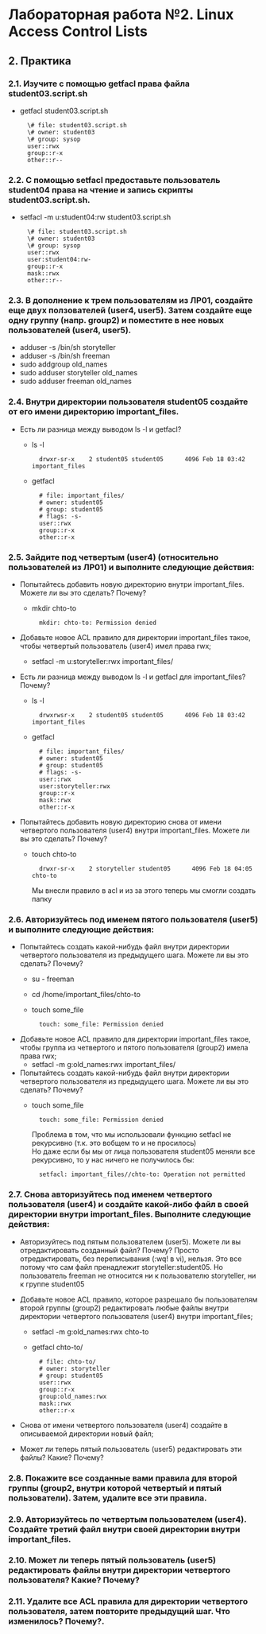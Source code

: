 # Лабораторная работа №2. Linux Access Control Lists

## 2. Практика

### 2.1. Изучите с помощью getfacl права файла student03.script.sh
* getfacl student03.script.sh  

        \# file: student03.script.sh  
        \# owner: student03  
        \# group: sysop  
        user::rwx  
        group::r-x  
        other::r--  

### 2.2. С помощью setfacl предоставьте пользователь student04 права на чтение и запись скрипты student03.script.sh.
* setfacl -m u:student04:rw student03.script.sh  

        \# file: student03.script.sh  
        \# owner: student03  
        \# group: sysop  
        user::rwx  
        user:student04:rw-  
        group::r-x  
        mask::rwx  
        other::r--

### 2.3. В дополнение к трем пользователям из ЛР01, создайте еще двух ползователей (user4, user5). Затем создайте еще одну группу (напр. group2) и поместите в нее новых пользователей (user4, user5).
* adduser -s /bin/sh storyteller
* adduser -s /bin/sh freeman 
* sudo addgroup old_names 
* sudo adduser storyteller old_names
* sudo adduser freeman old_names

### 2.4. Внутри директории пользователя student05 создайте от его имени директорию important_files.
* Есть ли разница между выводом ls -l и getfacl?
    * ls -l

            drwxr-sr-x    2 student05 student05      4096 Feb 18 03:42 important_files

    * getfacl

            # file: important_files/
            # owner: student05
            # group: student05
            # flags: -s-
            user::rwx
            group::r-x
            other::r-x

### 2.5. Зайдите под четвертым (user4) (относительно пользователей из ЛР01) и выполните следующие действия:
* Попытайтесь добавить новую директорию внутри important_files. Можете ли вы это сделать? Почему?
    * mkdir chto-to

            mkdir: chto-to: Permission denied
* Добавьте новое ACL правило для директории important_files такое, чтобы четвертый пользователь (user4) имел права rwx;
    * setfacl -m u:storyteller:rwx important_files/

* Есть ли разница между выводом ls -l и getfacl для important_files? Почему?
    * ls -l

            drwxrwsr-x    2 student05 student05      4096 Feb 18 03:42 important_files
    * getfacl

            # file: important_files/
            # owner: student05
            # group: student05
            # flags: -s-
            user::rwx
            user:storyteller:rwx
            group::r-x
            mask::rwx
            other::r-x

* Попытайтесь добавить новую директорию снова от имени четвертого пользователя (user4) внутри important_files. Можете ли вы это сделать? Почему?
    * touch chto-to

            drwxr-sr-x    2 storyteller student05      4096 Feb 18 04:05 chto-to

        Мы внесли правило в acl и из за этого теперь мы смогли создать папку

### 2.6. Авторизуйтесь под именем пятого пользователя (user5) и выполните следующие действия:
* Попытайтесь создать какой-нибудь файл внутри директории четвертого пользователя из предыдущего шага. Можете ли вы это сделать? Почему?
    * su - freeman
    * cd /home/important_files/chto-to
    * touch some_file

            touch: some_file: Permission denied



* Добавьте новое ACL правило для директории important_files такое, чтобы группа из четвертого и пятого пользователя (group2) имела права rwx;
    * setfacl -m g:old_names:rwx important_files/ 
* Попытайтесь создать какой-нибудь файл внутри директории четвертого пользователя из предыдущего шага. Можете ли вы это сделать? Почему?
    * touch some_file
    
            touch: some_file: Permission denied
        Проблема в том, что мы использовали функцию setfacl не рекурсивно (т.к. это вобщем то и не просилось)  
        Но даже если бы мы от лица пользователя student05 меняли все рекурсивно, то у нас ничего не получилось бы:

            setfacl: important_files//chto-to: Operation not permitted

### 2.7. Снова авторизуйтесь под именем четвертого пользователя (user4) и создайте какой-либо файл в своей директории внутри important_files. Выполните следующие действия:
* Авторизуйтесь под пятым пользователем (user5). Можете ли вы отредактировать созданный файл? Почему?
    Просто отредактировать, без переписывания (:wq! в vi), нельзя. Это все потому что сам файл пренадлежит storyteller:student05. Но пользователь freeman не относится ни к пользователю storyteller, ни к группе student05

* Добавьте новое ACL правило, которое разрешало бы пользователям второй группы (group2) редактировать любые файлы внутри директории четвертого пользователя (user4) внутри important_files;
    * setfacl -m g:old_names:rwx chto-to
    * getfacl chto-to/

            # file: chto-to/
            # owner: storyteller
            # group: student05
            user::rwx
            group::r-x
            group:old_names:rwx
            mask::rwx
            other::r-x


* Снова от имени четвертого пользователя (user4) создайте в описываемой директории новый файл;

* Может ли теперь пятый пользователь (user5) редактировать эти файлы? Какие? Почему?



### 2.8. Покажите все созданные вами правила для второй группы (group2, внутри которой четвертый и пятый пользователи). Затем, удалите все эти правила.


### 2.9. Авторизуйтесь по четвертым пользователем (user4). Создайте третий файл внутри своей директории внутри important_files.


### 2.10. Может ли теперь пятый пользователь (user5) редактировать файлы внутри директории четвертого пользователя? Какие? Почему?


### 2.11. Удалите все ACL правила для директории четвертого пользователя, затем повторите предыдущий шаг. Что изменилось? Почему?.

